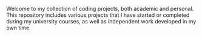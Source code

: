 Welcome to my collection of coding projects, both academic and personal. This repository includes various projects that I have started or completed during my university courses, as well as independent work developed in my own time. 
